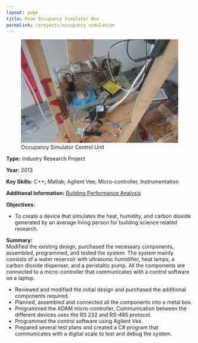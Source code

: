```yaml
---
layout: page
title: Room Occupancy Simulator Box
permalink: /projects/occupancy_simulation
---
```



<div class="parent">
<figure>
    <img src="/images/room_occupancy.png" alt="room_occupancy" class="postimg"/>
    <figcaption>Occupancy Simulator Control Unit</figcaption>
</figure>
</div>


<b>Type:</b> Industry Research Project 

<b>Year:</b> 2013

<b>Key Skills:</b> C++; Matlab; Agilent Vee; Micro-controller, Instrumentation 

<b>Additional Information:</b> [Building Performance Analysis](https://www.bcit.ca/building-science-centre-of-excellence/research-education/research/building-performance-analysis/)

<b>Objectives:</b>
- To create a device that simulates the heat, humidity, and carbon dioxide generated by an average living person for building science related research. 


<b>Summary: </b>
<br>Modified the existing design, purchased the necessary components, assembled, programmed, and tested the system. The system mainly consists of a water reservoir with ultrasonic humidifier, heat lamps, a carbon dioxide dispenser, and a peristaltic pump. All the components are connected to a micro-controller that communicates with a control software on a laptop. 
- Reviewed and modified the initial design and purchased the additional components required. 
- Planned, assembled and connected all the components into a metal box. 
- Programmed the ADAM micro-controller. Communication between the different devices uses the RS 232 and RS-485 protocol. 
- Programmed the control software using Agilent Vee. 
- Prepared several test plans and created a C# program that communicates with a digital scale to test and debug the system.














